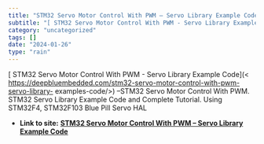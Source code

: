 ```yaml
---
title: "STM32 Servo Motor Control With PWM – Servo Library Example Code"
subtitle: "[ STM32 Servo Motor Control With PWM - Servo Library Example Code](<"
category: "uncategorized"
tags: []
date: "2024-01-26"
type: "rain"
---
```

[ STM32 Servo Motor Control With PWM - Servo Library Example Code](<
https://deepbluembedded.com/stm32-servo-motor-control-with-pwm-servo-library-
examples-code/>) –STM32 Servo Motor Control With PWM. STM32 Servo Library
Example Code and Complete Tutorial. Using STM32F4, STM32F103 Blue Pill Servo
HAL


* **Link to site:** **[STM32 Servo Motor Control With PWM – Servo Library Example Code](None)**